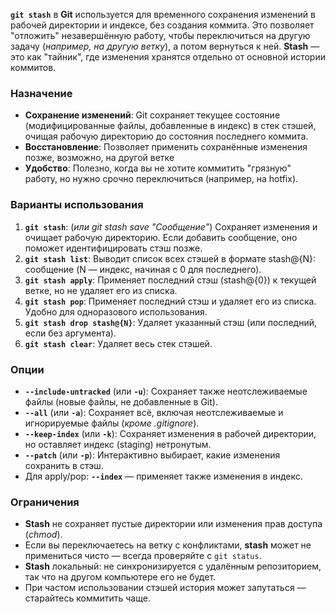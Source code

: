 **`git stash`** в **Git** используется для временного сохранения изменений в рабочей директории и индексе, без создания коммита.
Это позволяет "отложить" незавершённую работу, чтобы переключиться на другую задачу (*например, на другую ветку*), а потом вернуться к ней.
**Stash** — это как "тайник", где изменения хранятся отдельно от основной истории коммитов.

### Назначение

- **Сохранение изменений**: Git сохраняет текущее состояние (модифицированные файлы, добавленные в индекс) в стек стэшей, очищая рабочую директорию до состояния последнего коммита.
- **Восстановление**: Позволяет применить сохранённые изменения позже, возможно, на другой ветке
- **Удобство**: Полезно, когда вы не хотите коммитить "грязную" работу, но нужно срочно переключиться (например, на hotfix).


### Варианты использования

1. **`git stash`**: (*или git stash save "Сообщение"*) Сохраняет изменения и очищает рабочую директорию. Если добавить сообщение, оно поможет идентифицировать стэш позже.
2. **`git stash list`**: Выводит список всех стэшей в формате stash@{N}: сообщение (N — индекс, начиная с 0 для последнего).
3. **`git stash apply`**: Применяет последний стэш (stash@{0}) к текущей ветке, но не удаляет его из списка.
4. **`git stash pop`**: Применяет последний стэш и удаляет его из списка. Удобно для одноразового использования.
5. **`git stash drop stash@{N}`**: Удаляет указанный стэш (или последний, если без аргумента).
6. **`git stash clear`**: Удаляет весь стек стэшей.


### Опции

- **`--include-untracked`** (или **`-u`**): Сохраняет также неотслеживаемые файлы (новые файлы, не добавленные в Git).
- **`--all`** (или **`-a`**): Сохраняет всё, включая неотслеживаемые и игнорируемые файлы (*кроме .gitignore*).
- **`--keep-index`** (или **`-k`**): Сохраняет изменения в рабочей директории, но оставляет индекс (staging) нетронутым.
- **`--patch`** (или **`-p`**): Интерактивно выбирает, какие изменения сохранить в стэш.
- Для apply/pop: **`--index`** — применяет также изменения в индекс.


### Ограничения

- **Stash** не сохраняет пустые директории или изменения прав доступа (*chmod*).
- Если вы переключаетесь на ветку с конфликтами, **stash** может не примениться чисто — всегда проверяйте с `git status`.
- **Stash** локальный: не синхронизируется с удалённым репозиторием, так что на другом компьютере его не будет.
- При частом использовании стэшей история может запутаться — старайтесь коммитить чаще.